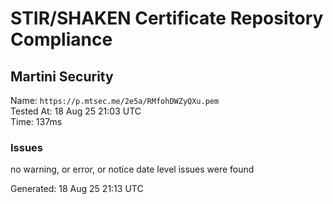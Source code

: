 # STIR/SHAKEN Certificate Repository Compliance

## Martini Security

Name: `https://p.mtsec.me/2e5a/RMfohDWZyQXu.pem`\
Tested At: 18 Aug 25 21:03 UTC\
Time: 137ms

### Issues

no warning, or error, or notice date level issues were found

Generated: 18 Aug 25 21:13 UTC